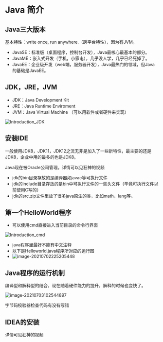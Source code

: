 # Java 简介

## Java三大版本

基本特性：write once, run anywhere.（跨平台特性），因为有JVM。

- JavaSE：标准版（桌面程序，控制台开发），Java最核心最基本的部分。
- JavaME：嵌入式开发（手机，小家电），几乎没人学，几乎已经死掉了。
- JavaEE：企业级开发（web端，服务器开发），Java最热门的领域，但Java的基础是JavaEE。

## JDK，JRE，JVM

- JDK：Java Development Kit
- JRE：Java Runtime Enviroment
- JVM：Java Virtual Machine （可以用软件或者硬件来实现）

![Introduction_JDK](C:\Users\Asus\Desktop\notes\figures\Introduction_JDK.png)

## 安装IDE

一般使用JDK8，JDK11，JDK12之流无非是加入了一些新特性，最主要的还是JDK8，企业中用的最多的也是JDK8。

Java现在被Oracle公司管理。详情可以见狂神的视频

- jdk的bin目录存放的是编译器如javac等可执行文件
- jdk的include目录存放的是bin中可执行文件的一些头文件（毕竟可执行文件以前使用C写的）
- jdk的src.zip文件里放了很多java原生的类，比如math，lang等。

## 第一个HelloWorld程序

- 可以使用cmd直接进入当前目录的命令行界面

![Introduction_cmd](C:\Users\Asus\Desktop\notes\figures\Introduction_cmd.png)

- java程序里最好不能有中文注释
- 以下是Helloworld.java程序所对应的运行图
- ![image-20210702225205448](C:\Users\Asus\AppData\Roaming\Typora\typora-user-images\image-20210702225205448.png)

## Java程序的运行机制

编译型和解释型的结合，现在随着硬件能力的提升，解释的时候也变快了。

![image-20210703102544897](C:\Users\Asus\AppData\Roaming\Typora\typora-user-images\image-20210703102544897.png)

字节码校验器检查代码有没有写错

## IDEA的安装

详情可见狂神的视频
